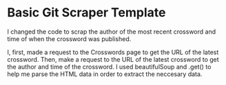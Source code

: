 # Basic Git Scraper Template

I changed the code to scrap the author of the most recent crossword and time of when the crossword was published. 

I, first, made a request to the Crosswords page to get the URL of the latest crossword.
Then, make a request to the URL of the latest crossword to get the author and time of the crossword. I used beautifulSoup and .get() to help me parse the HTML data in order to extract the neccesary data.
